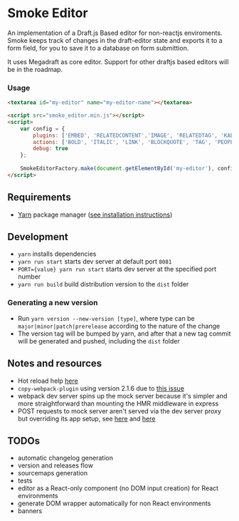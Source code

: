# Smoke Editor

An implementation of a Draft.js Based editor for non-reactjs enviroments.
Smoke keeps track of changes in the draft-editor state and exports it to a form field, for you to save it to a database on form submittion.

It uses Megadraft as core editor. Support for other draftjs based editors will be in the roadmap.

### Usage

```html
<textarea id="my-editor" name="my-editor-name"></textarea>

<script src="smoke_editor.min.js"></script>
<script>
    var config = {
        plugins: ['EMBED', 'RELATEDCONTENT','IMAGE', 'RELATEDTAG', 'KALTURA'],
        actions: ['BOLD', 'ITALIC', 'LINK', 'BLOCKQUOTE', 'TAG', 'PEOPLE', 'SUBTITLE'],
        debug: true
    };
    
    SmokeEditorFactory.make(document.getElementById('my-editor'), config);
</script>

```

## Requirements

* [Yarn](https://yarnpkg.com/en/docs/install) package manager ([see installation instructions]([Yarn](https://yarnpkg.com/en/docs/install)))

## Development

* `yarn` installs dependencies
* `yarn run start` starts dev server at default port `8081`
* `PORT={value} yarn run start` starts dev server at the specified port number
* `yarn run build` build distribution version to the `dist` folder

### Generating a new version

* Run `yarn version --new-version [type]`, where type can be `major|minor|patch|prerelease` according to the 
nature of the change
* The version tag will be bumped by yarn, and after that a new tag commit will be generated and pushed,
including the `dist` folder


## Notes and resources

* Hot reload help [here](https://github.com/gaearon/react-hot-loader/blob/master/docs/Troubleshooting.md)
* `copy-webpack-plugin` using version 2.1.6 due to [this issue](https://github.com/kevlened/copy-webpack-plugin/issues/29)
* webpack dev server spins up the mock server because it's simpler and more straightforward than mounting the HMR middleware in express
* POST requests to mock server aren't served via the dev server proxy but overriding its app setup, see 
[here](http://stackoverflow.com/questions/39636615/webpack-not-accepting-post-requests) and
[here](http://stackoverflow.com/questions/42735457/webpack-dev-server-support-for-post-put-delete-methods-using-proxy)


## TODOs

* automatic changelog generation
* version and releases flow
* sourcemaps generation
* tests
* editor as a React-only component (no DOM input creation) for React environments
* generate DOM wrapper automatically for non React environments
* banners
